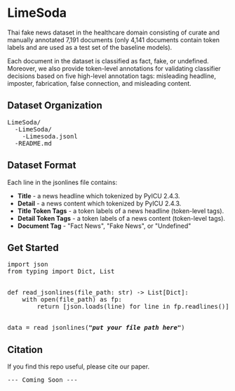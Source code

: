 
# LimeSoda

Thai fake news dataset in the healthcare domain consisting of curate and manually annotated 7,191 documents (only 4,141 documents contain token labels and are used as a test set of the baseline models).

Each document in the dataset is classified as fact, fake, or undefined. Moreover, we also provide token-level annotations for validating classifier decisions based on five high-level annotation tags: misleading headline, imposter, fabrication, false connection, and misleading content.

## Dataset Organization

<pre>
LimeSoda/
  -LimeSoda/
    -Limesoda.jsonl
  -README.md
</pre>

## Dataset Format

Each line in the jsonlines file contains:
- **Title** - a news headline which tokenized by PyICU 2.4.3.
- **Detail** - a news content which tokenized by PyICU 2.4.3.
- **Title Token Tags** - a token labels of a news headline (token-level tags).
- **Detail Token Tags** - a token labels of a news content (token-level tags).
- **Document Tag** - "Fact News", "Fake News", or "Undefined"

## Get Started

<pre>
import json
from typing import Dict, List


def read_jsonlines(file_path: str) -> List[Dict]:
    with open(file_path) as fp:
        return [json.loads(line) for line in fp.readlines()]


data = read_jsonlines(<i><b>"put your file path here"</b></i>)
</pre>

## Citation

If you find this repo useful, please cite our paper.

<pre>
--- Coming Soon ---
</pre>
